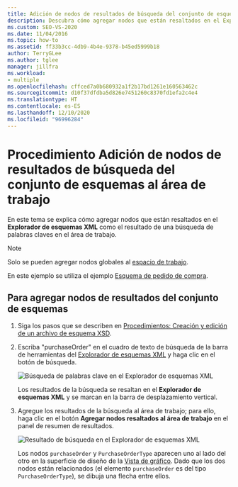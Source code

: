 ```yaml
---
title: Adición de nodos de resultados de búsqueda del conjunto de esquemas
description: Descubra cómo agregar nodos que están resaltados en el Explorador de esquemas XML como el resultado de una búsqueda de palabra clave en el área de trabajo.
ms.custom: SEO-VS-2020
ms.date: 11/04/2016
ms.topic: how-to
ms.assetid: ff33b3cc-4db9-4b4e-9378-b45ed5999b18
author: TerryGLee
ms.author: tglee
manager: jillfra
ms.workload:
- multiple
ms.openlocfilehash: cffced7a0b680932a1f2b17bd1261e160563462c
ms.sourcegitcommit: d10f37dfdba5d826e7451260c8370fd1efa2c4e4
ms.translationtype: HT
ms.contentlocale: es-ES
ms.lasthandoff: 12/10/2020
ms.locfileid: "96996284"
---
```

# <a name="how-to-add-schema-set-search-result-nodes-to-the-workspace"></a>Procedimiento Adición de nodos de resultados de búsqueda del conjunto de esquemas al área de trabajo

En este tema se explica cómo agregar nodos que están resaltados en el **Explorador de esquemas XML** como el resultado de una búsqueda de palabras claves en el área de trabajo.

> [!NOTE]
> Solo se pueden agregar nodos globales al [espacio de trabajo](../xml-tools/xml-schema-designer-workspace.md).

En este ejemplo se utiliza el ejemplo [Esquema de pedido de compra](../xml-tools/sample-xsd-file-purchase-order-schema.md).

## <a name="to-add-schema-set-result-nodes"></a>Para agregar nodos de resultados del conjunto de esquemas

1. Siga los pasos que se describen en [Procedimientos: Creación y edición de un archivo de esquema XSD](../xml-tools/how-to-create-and-edit-an-xsd-schema-file.md).

2. Escriba "purchaseOrder" en el cuadro de texto de búsqueda de la barra de herramientas del [Explorador de esquemas XML](../xml-tools/xml-schema-explorer.md) y haga clic en el botón de búsqueda.

     ![Búsqueda de palabras clave en el Explorador de esquemas XML](../xml-tools/media/schemaexplorersearch.gif)

     Los resultados de la búsqueda se resaltan en el **Explorador de esquemas XML** y se marcan en la barra de desplazamiento vertical.

3. Agregue los resultados de la búsqueda al área de trabajo; para ello, haga clic en el botón **Agregar nodos resaltados al área de trabajo** en el panel de resumen de resultados.

     ![Resultado de búsqueda en el Explorador de esquemas XML](../xml-tools/media/schemaexplorersearchresult.gif)

     Los nodos `purchaseOrder` y `PurchaseOrderType` aparecen uno al lado del otro en la superficie de diseño de la [Vista de gráfico](../xml-tools/graph-view.md). Dado que los dos nodos están relacionados (el elemento `purchaseOrder` es del tipo `PurchaseOrderType`), se dibuja una flecha entre ellos.
